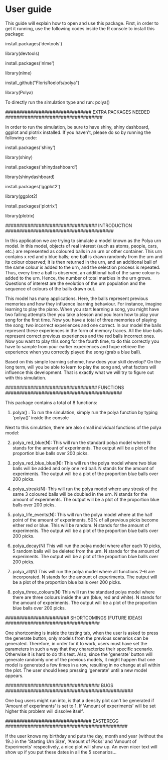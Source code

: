 # User guide

This guide will explain how to open and use this package. First, in order to get it running, use the following codes inside the R console to install this package:

install.packages('devtools')

library(devtools)

install.packages('nlme')

library(nlme)

install_github("FlorisRoelofs/polya")

library(Polya)



To directly run the simulation type and run: polya()

############################### EXTRA PACKAGES NEEDED ###################################


In order to run the simulation, be sure to have shiny, shiny dashboard, ggplot and plotrix installed.
If you haven't, please do so by running the following code:

install.packages('shiny')     

library(shiny)         

install.packages('shinydashboard')

library(shinydashboard)            

install.packages('ggplot2')    

library(ggplot2)

install.packages('plotrix')

library(plotrix)

################################# INTRODUCTION #######################################

In this application we are trying to simulate a model known as the Polya urn model. In this model, objects of real interest (such as atoms, people, cars, etc.) are represented as coloured balls in an urn or other container. This urn contains x red and y blue balls; one ball is drawn randomly from the urn and its colour observed; it is then returned in the urn, and an additional ball of the same colour is added to the urn, and the selection process is repeated. Thus, every time a ball is observed, an additional ball of the same colour is added to the urn. Hence, the number of total marbles in the urn grows. Questions of interest are the evolution of the urn population and the sequence of colours of the balls drawn out. 

This model has many applications. Here, the balls represent previous memories and how they influence learning behaviour. For instance, imagine learning to play the piano. When you start learning a song, you might have two failing attempts then you take a lesson and you learn how to play your song for the first time. Now you have a total of three memories of playing the song; two incorrect experiences and one correct. In our model the balls represent these experiences in the form of memory traces. All the blue balls represent correct previous experiences and the red balls incorrect ones. Now you want to play this song for the fourth time, to do this correctly you have to sample from your earlier experiences and hope retrieve the experience when you correctly played the song (grab a blue ball). 

Based on this simple learning scheme, how does your skill develop? On the long term, will you be able to learn to play the song and, what factors will influence this development. That is exactly what we will try to figure out with this simulation.

################################# FUNCTIONS ##########################################

This package contains a total of 8 functions:

1. polya() : 
To run the simulation, simply run the polya function by typing 'polya()' inside the console

Next to this simulation, there are also small individual functions of the polya model:

2. polya_red_blue(N):
This will run the standard polya model where N stands for the amount of experiments. The output will be a plot of the proportion blue balls over 200 picks.

3. polya_red_blue_blue(N):
This will run the polya model where two blue balls will be added and only one red ball. N stands for the amount of experiments. The output will be a plot of the proportion blue balls over 200 picks.

4. polya_streak(N):
This will run the polya model where any streak of the same 3 coloured balls will be doubled in the urn. N stands for the amount of experiments. The output will be a plot of the proportion blue balls over 200 picks.

5. polya_life_events(N):
This will run the polya model where at the half point of the amount of experiments, 50% of all previous picks become either red or blue. This will be random. N stands for the amount of experiments. The output will be a plot of the proportion blue balls over 200 picks.

6. polya_decay(N)
This will run the polya model where after each 10 picks, 5 random balls will be deleted from the urn. N stands for the amount of experiments. The output will be a plot of the proportion blue balls over 200 picks.

7. polya_all(N)
This will run the polya model where all functions 2-6 are incorporated. N stands for the amount of experiments. The output will be a plot of the proportion blue balls over 200 picks.

8. polya_three_colours(N)
This will run the standard polya model where there are three colours inside the urn (blue, red and white). N stands for the amount of experiments. The output will be a plot of the proportion blue balls over 200 picks.

####################### SHORTCOMINGS (FUTURE IDEAS) ##################################

One shortcoming is inside the testing tab, when the user is asked to press the generate button, only models from the previous scenarios can be generated. Therefore, in order for it to work, users must have set the parameters in such a way that they characterize their specific scenario. Otherwise it is hard to do this test. Also, since the 'generate' button will generate randomly one of the previous models, it might happen that one model is generated a few times in a row, resulting in no change at all within the plot. The user should keep pressing 'generate' until a new model appears.

################################## BUGS ##############################################

One bug users might run into, is that a density plot can't be generated if 'Amount of experiments' is set to 1. If 'Amount of experiments' will be set higher this problem will dissolve itself.

############################### EASTEREGG ############################################

If the user knows my birthday and puts the day, month and year (without the 19..) in the 'Starting Urn Size', 'Amount of Picks' and 'Amount of Experiments' respectively, a nice plot will show up.
An even nicer text will show up if you put these dates in all the 5 scenarios...
